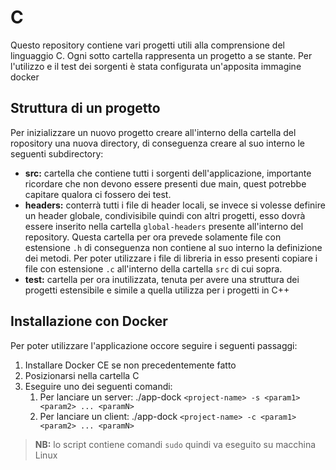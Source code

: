 # C
Questo repository contiene vari progetti utili alla comprensione del
linguaggio C. Ogni sotto cartella rappresenta un progetto a se stante.
Per l'utilizzo e il test dei sorgenti è stata configurata un'apposita immagine docker

## Struttura di un progetto
Per inizializzare un nuovo progetto creare all'interno della cartella del ropository una nuova directory, di conseguenza creare 
al suo interno le seguenti subdirectory:
* **src:** cartella che contiene tutti i sorgenti dell'applicazione, importante ricordare che non devono essere presenti due main, quest
potrebbe capitare qualora ci fossero dei test.
* **headers:** conterrà tutti i file di header locali, se invece si volesse definire un header globale, condivisibile quindi con
altri progetti, esso dovrà essere inserito nella cartella `global-headers` presente all'interno del repository. Questa cartella per ora
prevede solamente file con estensione `.h` di conseguenza non contiene al suo interno la definizione dei metodi. Per poter utilizzare i
file di libreria in esso presenti copiare i file con estensione `.c` all'interno della cartella `src` di cui sopra.
* **test:** cartella per ora inutilizzata, tenuta per avere una struttura dei progetti estensibile e simile a quella utilizza per i progetti
in C++ 

## Installazione con Docker 
Per poter utilizzare l'applicazione occore seguire i seguenti passaggi:
1. Installare Docker CE se non precedentemente fatto
2. Posizionarsi nella cartella C 
3. Eseguire uno dei seguenti comandi:
	1. Per lanciare un server: ./app-dock `<project-name> -s <param1> <param2> ... <paramN>`
	2. Per lanciare un client: ./app-dock `<project-name> -c <param1> <param2> ... <paramN>`
> **NB:** lo script contiene comandi `sudo` quindi va eseguito su macchina Linux
